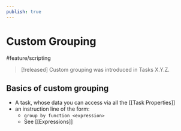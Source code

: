 ```yaml
---
publish: true
---
```


# Custom Grouping

<span class="related-pages">#feature/scripting</span>

> [!released]
> Custom grouping was introduced in Tasks X.Y.Z.

## Basics of custom grouping

- A task, whose data you can access via all the [[Task Properties]]
- an instruction line of the form:
  - `group by function <expression>`
  - See [[Expressions]]
